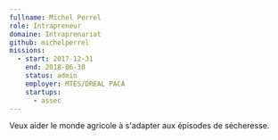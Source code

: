 ```yaml
---
fullname: Michel Perrel
role: Intrapreneur
domaine: Intraprenariat
github: michelperrel
missions:
  - start: 2017-12-31
    end: 2018-06-30
    status: admin
    employer: MTES/DREAL PACA
    startups:
      - assec
---
```

Veux aider le monde agricole à s'adapter aux épisodes de sécheresse.